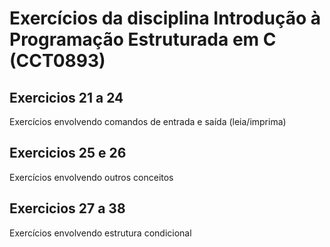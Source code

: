 # Exercícios da disciplina Introdução à Programação Estruturada em C (CCT0893)

## Exercicios 21 a 24
Exercícios envolvendo comandos de entrada e saída (leia/imprima)

## Exercicios 25 e 26
Exercícios envolvendo outros conceitos

## Exercicios 27 a 38
Exercícios envolvendo estrutura condicional

